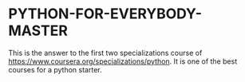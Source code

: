 # PYTHON-FOR-EVERYBODY-MASTER

This is the answer to the first two specializations course of https://www.coursera.org/specializations/python. It is one of the best courses for a python starter.
